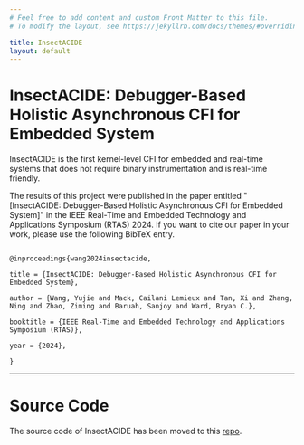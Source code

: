 ```yaml
---
# Feel free to add content and custom Front Matter to this file.
# To modify the layout, see https://jekyllrb.com/docs/themes/#overriding-theme-defaults

title: InsectACIDE
layout: default
---
```



# InsectACIDE: Debugger-Based Holistic Asynchronous CFI for Embedded System

  

InsectACIDE is the first kernel-level CFI for embedded and real-time systems that does not require binary instrumentation and is real-time friendly.

  

The results of this project were published in the paper entitled "[InsectACIDE: Debugger-Based Holistic Asynchronous CFI for Embedded System]" in the IEEE Real-Time and Embedded Technology and Applications Symposium (RTAS) 2024. If you want to cite our paper in your work, please use the following BibTeX entry.

```

@inproceedings{wang2024insectacide,

title = {InsectACIDE: Debugger-Based Holistic Asynchronous CFI for Embedded System},

author = {Wang, Yujie and Mack, Cailani Lemieux and Tan, Xi and Zhang, Ning and Zhao, Ziming and Baruah, Sanjoy and Ward, Bryan C.},

booktitle = {IEEE Real-Time and Embedded Technology and Applications Symposium (RTAS)},

year = {2024},

}

```

---

# Source Code

The source code of InsectACIDE has been moved to this [repo](https://github.com/InsectACIDE/insectACIDE).

